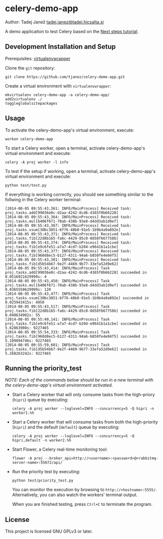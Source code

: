 celery-demo-app
===============

Author: Tadej Janež <tadej.janez@tadej.hicsalta.si>

A demo applicaiton to test Celery based on the [Next steps tutorial](http://docs.celeryproject.org/en/latest/getting-started/next-steps.html).


Development Installation and Setup
----------------------------------
Prerequisites: [virtualenvwrapper](http://virtualenvwrapper.readthedocs.org/)

Clone the `git` repository:

```
git clone https://github.com/tjanez/celery-demo-app.git
```

Create a virtual environment with `virtualenvwrapper`:

```
mkvirtualenv celery-demo-app -a celery-demo-app/
add2virtualenv ./
toggleglobalsitepackages
```


Usage
-----

To activate the celery-demo-app's virtual environment, execute:

```
workon celery-demo-app
```

To start a Celery worker, open a terminal, activate celery-demo-app's virtual
environment and execute:

```
celery -A proj worker -l info
```

To test if the setup if working, open a terminal, activate celery-demo-app's
virtual environment and execute:

```
python test/test.py
```

If everything is working correctly, you should see something similar to the
follwing in the Celery worker terminal:

```
[2014-08-05 09:55:43,361: INFO/MainProcess] Received task: proj.tasks.add[99036e0c-d2aa-4242-8cd6-4365f0b66228]
[2014-08-05 09:55:43,364: INFO/MainProcess] Received task: proj.tasks.mul[6406f671-70ab-4386-93e8-d4dd3ab1d9ef]
[2014-08-05 09:55:43,367: INFO/MainProcess] Received task: proj.tasks.xsum[30bc3851-6f76-48b0-91e5-1b9b4a9a892e]
[2014-08-05 09:55:43,371: INFO/MainProcess] Received task: proj.tasks.fib[22d8b165-fa6c-4429-85c0-0d58f667758b]
[2014-08-05 09:55:43,374: INFO/MainProcess] Received task: proj.tasks.fib[e9c6fe51-a7a7-4cd7-b204-e9641b1a1cbe]
[2014-08-05 09:55:43,377: INFO/MainProcess] Received task: proj.tasks.fib[960d8ec5-b127-4311-94a6-b850fe4e04f5]
[2014-08-05 09:55:43,381: INFO/MainProcess] Received task: proj.tasks.fib[d5b54b67-9e2f-4469-9b77-33efa52d9e62]
[2014-08-05 09:55:43,414: INFO/MainProcess] Task proj.tasks.add[99036e0c-d2aa-4242-8cd6-4365f0b66228] succeeded in 0.0516921629999s: 4
[2014-08-05 09:55:43,450: INFO/MainProcess] Task proj.tasks.mul[6406f671-70ab-4386-93e8-d4dd3ab1d9ef] succeeded in 0.0365550629999s: 120
[2014-08-05 09:55:43,477: INFO/MainProcess] Task proj.tasks.xsum[30bc3851-6f76-48b0-91e5-1b9b4a9a892e] succeeded in 0.025943415s: 4950
[2014-08-05 09:55:43,517: INFO/MainProcess] Task proj.tasks.fib[22d8b165-fa6c-4429-85c0-0d58f667758b] succeeded in 0.040634902s: 55
[2014-08-05 09:55:49,141: INFO/MainProcess] Task proj.tasks.fib[e9c6fe51-a7a7-4cd7-b204-e9641b1a1cbe] succeeded in 5.62863908s: 9227465
[2014-08-05 09:55:54,333: INFO/MainProcess] Task proj.tasks.fib[960d8ec5-b127-4311-94a6-b850fe4e04f5] succeeded in 5.189894746s: 9227465
[2014-08-05 09:55:59,601: INFO/MainProcess] Task proj.tasks.fib[d5b54b67-9e2f-4469-9b77-33efa52d9e62] succeeded in 5.268263242s: 9227465
```

Running the priority_test
-------------------------

*NOTE: Each of the commands below should be run in a new terminal with the
celery-demo-app's virtual environment activated.*

- Start a Celery worker that will only consume tasks from the high-priory
  (`hipri`) queue by executing:

    ```
    celery -A proj worker --loglevel=INFO --concurrency=5 -Q hipri -n worker1.%h
    ```

- Start a Celery worker that will consume tasks from both the high-priority
  (`hipri`) and the default (`default`) queue by executing:

    ```
    celery -A proj worker --loglevel=INFO --concurrency=5 -Q hipri,default -n worker2.%h
    ```

- Start Flower, a Celery real-time monitoring tool:

    ```
    flower -A proj --broker_api=http://<username>:<password>@<rabbitmq-server-name>:55672/api/
    ```

- Run the priority test by executing:

    ```
    python test/priority_test.py
    ```

    You can monitor the execution by browsing to `http://<hostname>:5555/`.
    Alternatively, you can also watch the workers' terminal output.

    When you are finished testing, press `Ctrl+C` to terminate the program.


License
-------

This project is licensed GNU GPLv3 or later.

